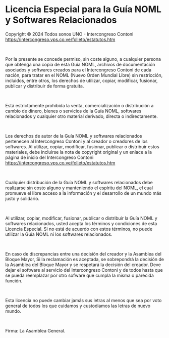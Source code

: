 <!DOCTYPE html>
<html lang="es">
<head>
<meta charset="UTF-8">
<title>Licencia</title>
</head>
<body>

<h1>Licencia Especial para la Gu&iacute;a NOML y Softwares Relacionados</h1>

<p>Copyright &copy; 2024 Todos sonos UNO - Intercongreso Contoni <a href="https://intercongreso.vps.co.ve/folleto/estatutos.htm">https://intercongreso.vps.co.ve/folleto/estatutos.htm</a></p>
<br>
<p>Por la presente se concede permiso, sin coste alguno, a cualquier persona que obtenga una copia de esta Gu&iacute;a NOML, archivos de documentaci&oacute;n asociados y softwares creados para el Intercongreso Contoni de cada naci&oacute;n, para tratar en el NOML (Nuevo Orden Mundial Libre) sin restricci&oacute;n, incluidos, entre otros, los derechos de utilizar, copiar, modificar, fusionar, publicar y distribuir de forma gratuita.</p>
<br>
<p>Est&aacute; estrictamente prohibida la venta, comercializaci&oacute;n o distribuci&oacute;n a cambio de dinero, bienes o servicios de la Gu&iacute;a NOML, softwares relacionados y cualquier otro material derivado, directa o indirectamente.</p>
<br>
<p>Los derechos de autor de la Gu&iacute;a NOML y softwares relacionados pertenecen al Intercongreso Contoni y al creador o creadores de los softwares. Al utilizar, copiar, modificar, fusionar, publicar o distribuir estos materiales, debe incluirse la nota de copyright original y un enlace a la p&aacute;gina de inicio del Intercongreso Contoni <a href="https://intercongreso.vps.co.ve/folleto/estatutos.htm">https://intercongreso.vps.co.ve/folleto/estatutos.htm</a></p>
<br>
<p>Cualquier distribuci&oacute;n de la Gu&iacute;a NOML y softwares relacionados debe realizarse sin costo alguno y manteniendo el esp&iacute;ritu del NOML, el cual promueve el libre acceso a la informaci&oacute;n y el desarrollo de un mundo m&aacute;s justo y solidario.</p>
<br>
<p>Al utilizar, copiar, modificar, fusionar, publicar o distribuir la Gu&iacute;a NOML y softwares relacionados, usted acepta los t&eacute;rminos y condiciones de esta Licencia Especial. Si no est&aacute; de acuerdo con estos t&eacute;rminos, no puede utilizar la Gu&iacute;a NOML ni los softwares relacionados.</p>
<br>
<p>En caso de discrepancias entre una decisi&oacute;n del creador y la Asamblea del Bloque Mayor, Si la reclamaci&oacute;n es aceptada, se sobrepondr&aacute; la decisi&oacute;n de la Asamblea del Bloque Mayor y se respetar&aacute; la decisi&oacute;n del creador. Deve dejar el software al servicio del Intercongreso Contoni y de todos hasta que se pueda reemplazar por otro sofware que cumpla la misma o parecida funci&oacute;n.</p>
<br>
<p>Esta licencia no puede cambiar jam&aacute;s sus letras al menos que sea por voto general de todos los que cuidamos y custodiamos las letras de nuevo mundo.</p>
<br>
<p>Firma: La Asamblea General.</p>

</body>
</html>

